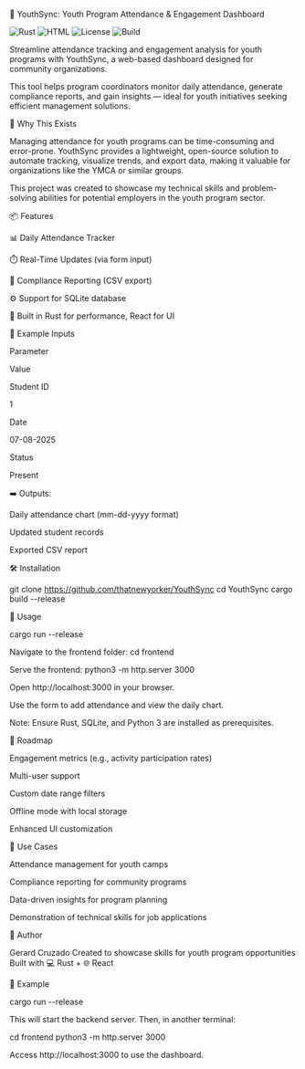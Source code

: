 🧮 YouthSync: Youth Program Attendance & Engagement Dashboard

![Rust](https://img.shields.io/badge/Rust-stable-orange?logo=rust)
![HTML](https://img.shields.io/badge/HTML-gray?logo=html5)
![License](https://img.shields.io/badge/License-MIT-blue)
![Build](https://img.shields.io/badge/build-passing-brightgreen)

Streamline attendance tracking and engagement analysis for youth programs with YouthSync, a web-based dashboard designed for community organizations.

This tool helps program coordinators monitor daily attendance, generate compliance reports, and gain insights — ideal for youth initiatives seeking efficient management solutions.



🚀 Why This Exists

Managing attendance for youth programs can be time-consuming and error-prone. YouthSync provides a lightweight, open-source solution to automate tracking, visualize trends, and export data, making it valuable for organizations like the YMCA or similar groups.

This project was created to showcase my technical skills and problem-solving abilities for potential employers in the youth program sector.



📦 Features





📊 Daily Attendance Tracker



⏱️ Real-Time Updates (via form input)



💸 Compliance Reporting (CSV export)



⚙️ Support for SQLite database



🦀 Built in Rust for performance, React for UI



📐 Example Inputs







Parameter



Value





Student ID



1





Date



07-08-2025





Status



Present

➡️ Outputs:





Daily attendance chart (mm-dd-yyyy format)



Updated student records



Exported CSV report



🛠️ Installation

git clone https://github.com/thatnewyorker/YouthSync
cd YouthSync
cargo build --release



🧪 Usage

cargo run --release





Navigate to the frontend folder: cd frontend



Serve the frontend: python3 -m http.server 3000



Open http://localhost:3000 in your browser.



Use the form to add attendance and view the daily chart.



Note: Ensure Rust, SQLite, and Python 3 are installed as prerequisites.



🔮 Roadmap





Engagement metrics (e.g., activity participation rates)



Multi-user support



Custom date range filters



Offline mode with local storage



Enhanced UI customization



🧠 Use Cases





Attendance management for youth camps



Compliance reporting for community programs



Data-driven insights for program planning



Demonstration of technical skills for job applications



🙌 Author

Gerard Cruzado
Created to showcase skills for youth program opportunities
Built with 💻 Rust + 🌐 React

🔧 Example

cargo run --release

This will start the backend server. Then, in another terminal:

cd frontend
python3 -m http.server 3000

Access http://localhost:3000 to use the dashboard.
